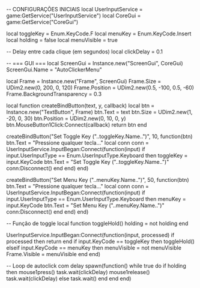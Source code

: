 -- CONFIGURAÇÕES INICIAIS
local UserInputService = game:GetService("UserInputService")
local CoreGui = game:GetService("CoreGui")

local toggleKey = Enum.KeyCode.F
local menuKey  = Enum.KeyCode.Insert
local holding = false
local menuVisible = true

-- Delay entre cada clique (em segundos)
local clickDelay = 0.1

-- === GUI ===
local ScreenGui = Instance.new("ScreenGui", CoreGui)
ScreenGui.Name = "AutoClickerMenu"

local Frame = Instance.new("Frame", ScreenGui)
Frame.Size = UDim2.new(0, 200, 0, 120)
Frame.Position = UDim2.new(0.5, -100, 0.5, -60)
Frame.BackgroundTransparency = 0.3

local function createBindButton(text, y, callback)
    local btn = Instance.new("TextButton", Frame)
    btn.Text = text
    btn.Size = UDim2.new(1, -20, 0, 30)
    btn.Position = UDim2.new(0, 10, 0, y)
    btn.MouseButton1Click:Connect(callback)
    return btn
end

createBindButton("Set Toggle Key ("..toggleKey.Name..")", 10, function(btn)
    btn.Text = "Pressione qualquer tecla..."
    local conn
    conn = UserInputService.InputBegan:Connect(function(input)
        if input.UserInputType == Enum.UserInputType.Keyboard then
            toggleKey = input.KeyCode
            btn.Text = "Set Toggle Key ("..toggleKey.Name..")"
            conn:Disconnect()
        end
    end)
end)

createBindButton("Set Menu Key ("..menuKey.Name..")", 50, function(btn)
    btn.Text = "Pressione qualquer tecla..."
    local conn
    conn = UserInputService.InputBegan:Connect(function(input)
        if input.UserInputType == Enum.UserInputType.Keyboard then
            menuKey = input.KeyCode
            btn.Text = "Set Menu Key ("..menuKey.Name..")"
            conn:Disconnect()
        end
    end)
end)

-- Função de toggle
local function toggleHold()
    holding = not holding
end

UserInputService.InputBegan:Connect(function(input, processed)
    if processed then return end
    if input.KeyCode == toggleKey then
        toggleHold()
    elseif input.KeyCode == menuKey then
        menuVisible = not menuVisible
        Frame.Visible = menuVisible
    end
end)

-- Loop de autoclick com delay
spawn(function()
    while true do
        if holding then
            mouse1press()
            task.wait(clickDelay)
            mouse1release()
            task.wait(clickDelay)
        else
            task.wait()
        end
    end
end)
